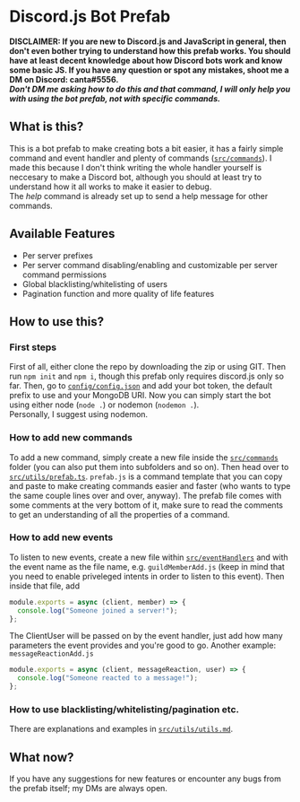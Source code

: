 # Discord.js Bot Prefab

**DISCLAIMER: If you are new to Discord.js and JavaScript in general, then don't even bother trying to understand how this prefab works. You should have at least decent knowledge about how Discord bots work and know some basic JS. If you have any question or spot any mistakes, shoot me a DM on Discord: canta#5556.**\
**_Don't DM me asking how to do this and that command, I will only help you with using the bot prefab, not with specific commands._**

## What is this?

This is a bot prefab to make creating bots a bit easier, it has a fairly simple command and event handler and plenty of commands ([`src/commands`](src/commands)). I made this because I don't think writing the whole handler yourself is neccesary to make a Discord bot, although you should at least try to understand how it all works to make it easier to debug.\
The _help_ command is already set up to send a help message for other commands.

## Available Features

- Per server prefixes
- Per server command disabling/enabling and customizable per server command permissions
- Global blacklisting/whitelisting of users
- Pagination function and more quality of life features

## How to use this?

### First steps

First of all, either clone the repo by downloading the zip or using GIT. Then run `npm init` and `npm i`, though this prefab only requires discord.js only so far.
Then, go to [`config/config.json`](config/config.json) and add your bot token, the default prefix to use and your MongoDB URI. Now you can simply start the bot using either node (`node .`) or nodemon (`nodemon .`).\
Personally, I suggest using nodemon.

### How to add new commands

To add a new command, simply create a new file inside the [`src/commands`](src/commands) folder (you can also put them into subfolders and so on). Then head over to [`src/utils/prefab.ts`](src/utils/prefab.ts). `prefab.js` is a command template that you can copy and paste to make creating commands easier and faster (who wants to type the same couple lines over and over, anyway). The prefab file comes with some comments at the very bottom of it, make sure to read the comments to get an understanding of all the properties of a command.

### How to add new events

To listen to new events, create a new file within [`src/eventHandlers`](src/eventHandlers) and with the event name as the file name, e.g. `guildMemberAdd.js` (keep in mind that you need to enable priveleged intents in order to listen to this event). Then inside that file, add

```ts
module.exports = async (client, member) => {
  console.log("Someone joined a server!");
};
```

The ClientUser will be passed on by the event handler, just add how many parameters the event provides and you're good to go.
Another example: `messageReactionAdd.js`

```ts
module.exports = async (client, messageReaction, user) => {
  console.log("Someone reacted to a message!");
};
```

### How to use blacklisting/whitelisting/pagination etc.

There are explanations and examples in [`src/utils/utils.md`](src/utils/utils.md).

## What now?

If you have any suggestions for new features or encounter any bugs from the prefab itself; my DMs are always open.
